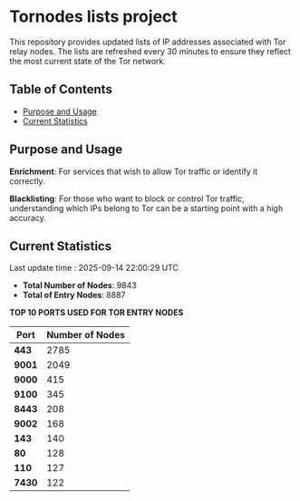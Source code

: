 # Tornodes lists project

This repository provides updated lists of IP addresses associated with Tor relay nodes. The lists are refreshed every 30 minutes to ensure they reflect the most current state of the Tor network.

## Table of Contents

- [Purpose and Usage](#purpose-and-usage)
- [Current Statistics](#current-statistics)


## Purpose and Usage

**Enrichment**: For services that wish to allow Tor traffic or identify it correctly.

**Blacklisting**: For those who want to block or control Tor traffic, understanding which IPs belong to Tor can be a starting point with a high accuracy.

## Current Statistics

Last update time : 2025-09-14 22:00:29 UTC

- **Total Number of Nodes**: 9843
- **Total of Entry Nodes**: 8887

**TOP 10 PORTS USED FOR TOR ENTRY NODES**

| **Port** | **Number of Nodes** |
|------|-----------------|
| **443**   | 2785  |
| **9001**   | 2049  |
| **9000**   | 415  |
| **9100**   | 345  |
| **8443**   | 208  |
| **9002**   | 168  |
| **143**   | 140  |
| **80**   | 128  |
| **110**   | 127  |
| **7430**   | 122  |

